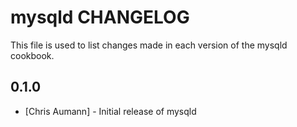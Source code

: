mysqld CHANGELOG
================

This file is used to list changes made in each version of the mysqld cookbook.

0.1.0
-----
- [Chris Aumann] - Initial release of mysqld
